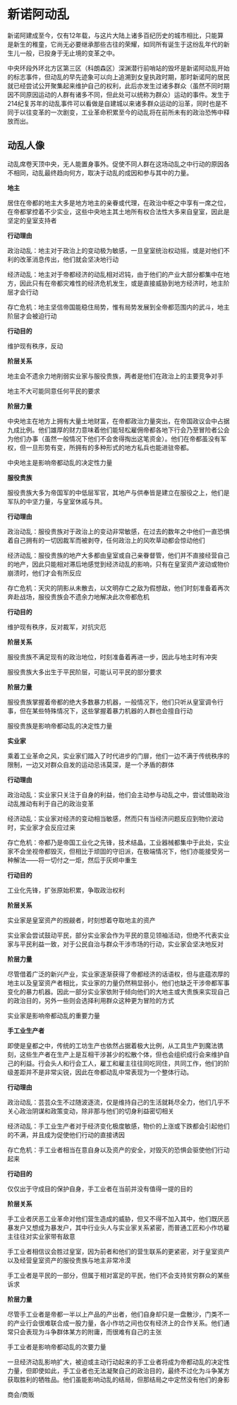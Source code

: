 # 新**诺阿动**乱

新诺阿建成至今，仅有12年载，与这片大陆上诸多百纪历史的城市相比，只能算是新生的稚童，它尚无必要继承那些古往的荣耀，如同所有诞生于这纷乱年代的新生儿一般，已投身于无止境的变革之中。

中央环段外环北方区第三区（科朗森区）深渊潜行前哨站的毁坏是新诺阿动乱开始的标志事件，但动乱的早先迹象可以向上追溯到女皇执政时期，那时新诺阿的居民就已经尝试公开聚集起来维护自己的权利，此后亦发生过诸多群众（虽然不同时期因不同原因运动的人群有诸多不同，但此处可以统称为群众）运动的事件。发生于214纪复苏年的动乱事件可以看做是自建城以来诸多群众运动的沿革，同时也是不同于以往变革的一次剧变，工业革命积累至今的动乱将在前所未有的政治恐怖中释放而出。

## 动**乱人像**

动乱席卷天顶中央，无人能置身事外。促使不同人群在这场动乱之中行动的原因各不相同，动乱最终趋向何方，取决于动乱的成因和参与其中的力量。

**地主**

居住在帝都的地主大多是地方地主的亲眷或代理，在政治中枢之中享有一席之位，在帝都掌控着不少实业，这些中央地主其土地所有权合法性大多来自皇室，因此是坚定的皇室支持者

**行动理由**

政治动乱：地主对于政治上的变动极为敏感，一旦皇室统治权动摇，或是对他们不利的改革消息传出，他们就会坚决地行动

经济动乱：地主对于帝都经济的动乱相对迟钝，由于他们的产业大部分都集中在地方，因此只有在帝都灾难性的经济危机发生，或是直接威胁到地方经济时，地主阶层才会行动

存亡危机：地主坚信帝国能稳住局势，惟有局势发展到全帝都范围内的武斗，地主阶层才会被迫行动

**行动目的**

维护现有秩序，反动

**阶层关系**

地主会不遗余力地削弱实业家与服役贵族，两者是他们在政治上的主要竞争对手

地主不大可能同意任何平民的要求

**阶层力量**

中央地主在地方上拥有大量土地财富，在帝都政治力量突出，在帝国政议会中占据九成比例。他们雄厚的财力意味着他们能轻松雇佣帝都各地下行会乃至冒险者公会为他们办事（虽然一般情况下他们不会舍得掏出这笔资金）。他们在帝都虽没有军权，但一旦形势有变，所拥有的多种形式的地方私兵也能进驻帝都。

中央地主是影响帝都动乱的决定性力量

**服役贵族**

服役贵族大多为帝国军的中低层军官，其地产与供奉皆是建立在服役之上，他们是军队的中坚力量，与皇室休戚与共。

**行动理由**

政治动乱：服役贵族对于政治上的变动非常敏感，在过去的数年之中他们一直恐惧着自己拥有的一切因裁军而被剥夺，任何政治上的风吹草动都会惊动他们

经济动乱：服役贵族的地产大多都由皇室或自己亲眷督管，他们并不直接经营自己的地产，因此只能相对滞后地感觉到经济动乱的影响，只有在皇室资产波动或物价崩溃时，他们才会有所反应

存亡危机：天灾的阴影从未散去，以文明存亡之敌为假想敌，他们时刻准备着再次奔赴战场，服役贵族会不遗余力地解决此次帝都危机

**行动目的**

维护现有秩序，反对裁军，对抗灾厄

**阶层关系**

服役贵族不满足现有的政治地位，时刻准备着再进一步，因此与地主时有冲突

服役贵族大多出生于平民阶层，可能认可平民的部分要求

**阶层力量**

服役贵族掌握着帝都的绝大多数暴力机器，一般情况下，他们只听从皇室调令行事，但在某些特殊情况下，这些掌握着暴力机器的人群也会擅自行动

服役贵族是影响帝都动乱的决定性力量

**实业家**

乘着工业革命之风，实业家们踏入了时代进步的门扉，他们一边不满于传统秩序的限制，一边又对群众自发的运动忌讳莫深，是一个矛盾的群体

**行动理由**

政治动乱：实业家只关注于自身的利益，他们会主动参与动乱之中，尝试借助政治动乱推动有利于自己的政治变革

经济动乱：实业家对经济的变动相当敏感，然而只有当经济问题反应到物价波动时，实业家才会反应过来

存亡危机：帝都乃是帝国工业化之先锋，技术结晶，工业器械都集中于此处，实业家不会坐视帝都毁灭，但相比于顽固的守旧派，在极端情况下，他们亦能接受另一种解法——将一切付之一炬，然后于灰烬中重生

**行动目的**

工业化先锋，扩张原始积累，争取政治权利

**阶层关系**

实业家是皇室资产的觊觎者，时刻想着夺取地主的资产

实业家会尝试鼓动平民，部分实业家会作为平民的意见领袖活动，但绝不代表实业家与平民利益一致，对于公民自治与群众干涉市场的行动，实业家会坚决地反对

**阶层力量**

尽管借着广泛的新兴产业，实业家逐渐获得了帝都经济的话语权，但与底蕴浓厚的地主以及皇室资产者相比，实业家的力量仍然稍显弱小，他们也缺乏干涉帝都军事变化的暴力机器。因此一部分实业家依附于倾向他们的大地主或大贵族来实现自己的政治目的，另外一些则会选择利用群众这种更为冒险的方式

实业家是影响帝都动乱的重要力量

**手工业生产者**

即使是皇都之中，传统的工坊生产也依然占据着极大比例，从工具生产到魔法镌刻，这些生产者在生产上是互相干涉甚少的松散个体，但也会组织成行会来维护自己的利益。行会头人和行会工人，雇工和雇主往往同吃同住，共同工作，他们的阶级差距并不是非常尖锐，因此在帝都动乱中常表现为一个整体行动。

**行动理由**

政治动乱：芸芸众生不过随波逐流，仅是维持自己的生活就耗尽全力，他们几乎不关心政治阴谋和政策变动，除非那与他们的切身利益密切相关

经济动乱：手工业生产者对于经济变化极度敏感，物价的上涨或下跌都会引起他们的不满，并且成为促使他们行动的直接诱因

存亡危机：手工业者相当在意自身以及资产的安全，对毁灭的恐惧会驱使他们行动起来

**行动目的**

仅仅出于守成目的保护自身，手工业者在当前并没有值得一提的目的

**阶层关系**

手工业者厌恶工业革命对他们营生造成的威胁，但又不得不加入其中，他们既厌恶暴发户又想成为暴发户，其中行业头人与实业家关系紧密，而普通工匠和小作坊雇主往往对实业家带有敌意

手工业者相信议会胜过皇室，因为前者和他们的营生联系的更紧密，对于皇室资产以及经营皇室资产的服役贵族与地主非常冷漠

手工业者是平民的一部分，但属于相对富足的平民，他们不会支持贫穷群众的某些诉求

**阶层力量**

尽管手工业者是帝都一半以上产品的产出者，他们自身却只是一盘散沙，门类不一的产业行会很难联合成一股力量，各小作坊之间也仅有经济上的合作关系。他们通常只会表现为斗争群体某方的附庸，而很难有自己的主张

手工业者是影响帝都动乱的次要力量

一旦经济动乱影响扩大，被迫或主动行动起来的手工业者将成为帝都动乱的决定性力量，但即使如此，手工业者也无法凝聚自己的政治目的，最终不过化为斗争某方获取胜利的牺牲品。他们虽能影响动乱的结局，但那结局之中定然没有他们的身影

商会/商贩
